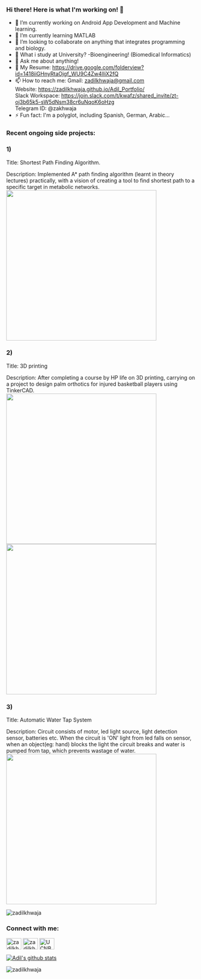 ### Hi there! Here is what I'm working on!  👋


- 🔭 I’m currently working on Android App Development and Machine learning.
- 🌱 I’m currently learning MATLAB
- 👯 I’m looking to collaborate on anything that integrates programming and biology.
- 🤔 What i study at University? -Bioengineering! (Biomedical Informatics)
- 💬 Ask me about anything!
- 📄 My Resume: https://drive.google.com/folderview?id=1418iiGHnyRtaOjgf_WU9C4Zw4lIiX2fQ
- 📫 How to reach me: Gmail: zadilkhwaja@gmail.com \
                      Website: https://zadilkhwaja.github.io/Adil_Portfolio/ \
                      Slack Workspace: https://join.slack.com/t/kwafz/shared_invite/zt-oj3b65k5-sW5dNsm38cr6uNqoK6oHzg \
                      Telegram ID: @zakhwaja
- ⚡ Fun fact: I'm a polyglot, including Spanish, German, Arabic...

### Recent ongoing side projects:
### 1)  
Title: Shortest Path Finding Algorithm.

Description: Implemented A* path finding algorithm (learnt in theory lectures) practically, with a vision of creating a tool to find shortest path to a specific target in metabolic networks. \
<img src="https://user-images.githubusercontent.com/46615169/115134964-75cb5180-a032-11eb-91fc-5d18c2c3287f.jpg" width="400" height="400">

### 2)  
Title: 3D printing

Description: After completing a course by HP life on 3D printing, carrying on a project to design palm orthotics for injured basketball players using TinkerCAD. \
<img src="https://user-images.githubusercontent.com/46615169/115135189-048c9e00-a034-11eb-9a4f-c619f36a9bab.jpg" width="400" height="400"> \
<img src="https://user-images.githubusercontent.com/46615169/115135190-06eef800-a034-11eb-9b74-5e2b004b28f4.jpg" width="400" height="400">

### 3)  
Title: Automatic Water Tap System

Description: Circuit consists of motor, led light source, light detection sensor, batteries etc. When the circuit is 'ON' light from led falls on sensor, when an object(eg: hand) blocks the light the circuit breaks and water is pumped from tap, which prevents wastage of water. \
<img src="https://user-images.githubusercontent.com/46615169/115135234-82e94000-a034-11eb-86c5-2c06e568eb4c.jpg" width="400" height="400">


<p align="left"> <img src="https://komarev.com/ghpvc/?username=zadilkhwaja&label=Profile%20views&color=0e75b6&style=flat" alt="zadilkhwaja" /> </p>

<h3 align="left">Connect with me:</h3>
<p align="left">
<a href="https://linkedin.com/in/zadilkhwaja" target="blank"><img align="center" src="https://cdn.jsdelivr.net/npm/simple-icons@3.0.1/icons/linkedin.svg" alt="zadilkhwaja" height="30" width="40" /></a>
<a href="https://kaggle.com/zadilkhwaja" target="blank"><img align="center" src="https://cdn.jsdelivr.net/npm/simple-icons@3.0.1/icons/kaggle.svg" alt="zadilkhwaja" height="30" width="40" /></a>
<a href="https://youtube.com/channel/UCNBecTyaPq1t7bHdHGlSynw" target="blank"><img align="center" src="https://cdn.jsdelivr.net/npm/simple-icons@3.0.1/icons/youtube.svg" alt="UCNBecTyaPq1t7bHdHGlSynw" height="30" width="40" /></a>
</p>

[![Adil's github stats](https://github-readme-stats.vercel.app/api?username=zadilkhwaja)](https://github.com/zadilkhwaja/github-readme-stats)

<p><img align="center" src="https://github-readme-streak-stats.herokuapp.com/?user=zadilkhwaja&" alt="zadilkhwaja" /></p>

